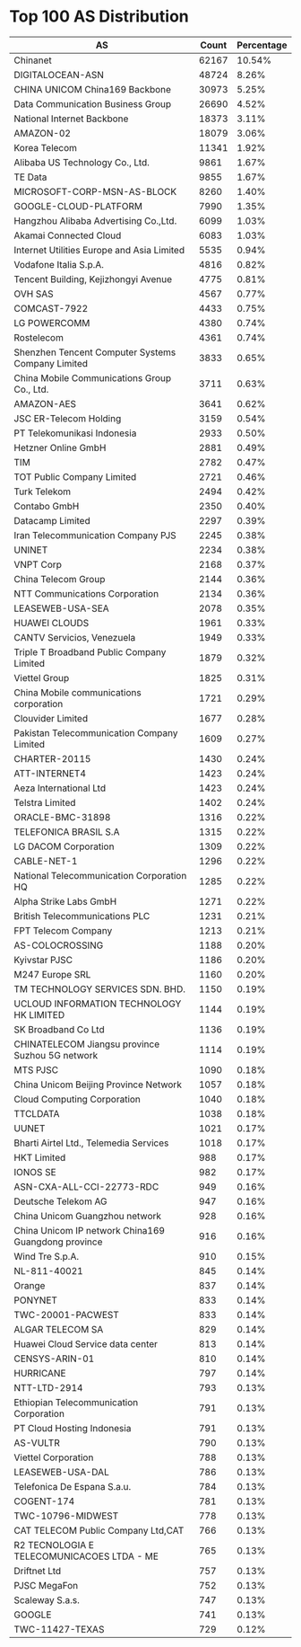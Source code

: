 # Top 100 AS Distribution
| AS | Count | Percentage |
|----|----|----|
| Chinanet | 62167 | 10.54% |
| DIGITALOCEAN-ASN | 48724 | 8.26% |
| CHINA UNICOM China169 Backbone | 30973 | 5.25% |
| Data Communication Business Group | 26690 | 4.52% |
| National Internet Backbone | 18373 | 3.11% |
| AMAZON-02 | 18079 | 3.06% |
| Korea Telecom | 11341 | 1.92% |
| Alibaba US Technology Co., Ltd. | 9861 | 1.67% |
| TE Data | 9855 | 1.67% |
| MICROSOFT-CORP-MSN-AS-BLOCK | 8260 | 1.40% |
| GOOGLE-CLOUD-PLATFORM | 7990 | 1.35% |
| Hangzhou Alibaba Advertising Co.,Ltd. | 6099 | 1.03% |
| Akamai Connected Cloud | 6083 | 1.03% |
| Internet Utilities Europe and Asia Limited | 5535 | 0.94% |
| Vodafone Italia S.p.A. | 4816 | 0.82% |
| Tencent Building, Kejizhongyi Avenue | 4775 | 0.81% |
| OVH SAS | 4567 | 0.77% |
| COMCAST-7922 | 4433 | 0.75% |
| LG POWERCOMM | 4380 | 0.74% |
| Rostelecom | 4361 | 0.74% |
| Shenzhen Tencent Computer Systems Company Limited | 3833 | 0.65% |
| China Mobile Communications Group Co., Ltd. | 3711 | 0.63% |
| AMAZON-AES | 3641 | 0.62% |
| JSC ER-Telecom Holding | 3159 | 0.54% |
| PT Telekomunikasi Indonesia | 2933 | 0.50% |
| Hetzner Online GmbH | 2881 | 0.49% |
| TIM | 2782 | 0.47% |
| TOT Public Company Limited | 2721 | 0.46% |
| Turk Telekom | 2494 | 0.42% |
| Contabo GmbH | 2350 | 0.40% |
| Datacamp Limited | 2297 | 0.39% |
| Iran Telecommunication Company PJS | 2245 | 0.38% |
| UNINET | 2234 | 0.38% |
| VNPT Corp | 2168 | 0.37% |
| China Telecom Group | 2144 | 0.36% |
| NTT Communications Corporation | 2134 | 0.36% |
| LEASEWEB-USA-SEA | 2078 | 0.35% |
| HUAWEI CLOUDS | 1961 | 0.33% |
| CANTV Servicios, Venezuela | 1949 | 0.33% |
| Triple T Broadband Public Company Limited | 1879 | 0.32% |
| Viettel Group | 1825 | 0.31% |
| China Mobile communications corporation | 1721 | 0.29% |
| Clouvider Limited | 1677 | 0.28% |
| Pakistan Telecommunication Company Limited | 1609 | 0.27% |
| CHARTER-20115 | 1430 | 0.24% |
| ATT-INTERNET4 | 1423 | 0.24% |
| Aeza International Ltd | 1423 | 0.24% |
| Telstra Limited | 1402 | 0.24% |
| ORACLE-BMC-31898 | 1316 | 0.22% |
| TELEFONICA BRASIL S.A | 1315 | 0.22% |
| LG DACOM Corporation | 1309 | 0.22% |
| CABLE-NET-1 | 1296 | 0.22% |
| National Telecommunication Corporation HQ | 1285 | 0.22% |
| Alpha Strike Labs GmbH | 1271 | 0.22% |
| British Telecommunications PLC | 1231 | 0.21% |
| FPT Telecom Company | 1213 | 0.21% |
| AS-COLOCROSSING | 1188 | 0.20% |
| Kyivstar PJSC | 1186 | 0.20% |
| M247 Europe SRL | 1160 | 0.20% |
| TM TECHNOLOGY SERVICES SDN. BHD. | 1150 | 0.19% |
| UCLOUD INFORMATION TECHNOLOGY HK LIMITED | 1144 | 0.19% |
| SK Broadband Co Ltd | 1136 | 0.19% |
| CHINATELECOM Jiangsu province Suzhou 5G network | 1114 | 0.19% |
| MTS PJSC | 1090 | 0.18% |
| China Unicom Beijing Province Network | 1057 | 0.18% |
| Cloud Computing Corporation | 1040 | 0.18% |
| TTCLDATA | 1038 | 0.18% |
| UUNET | 1021 | 0.17% |
| Bharti Airtel Ltd., Telemedia Services | 1018 | 0.17% |
| HKT Limited | 988 | 0.17% |
| IONOS SE | 982 | 0.17% |
| ASN-CXA-ALL-CCI-22773-RDC | 949 | 0.16% |
| Deutsche Telekom AG | 947 | 0.16% |
| China Unicom Guangzhou network | 928 | 0.16% |
| China Unicom IP network China169 Guangdong province | 916 | 0.16% |
| Wind Tre S.p.A. | 910 | 0.15% |
| NL-811-40021 | 845 | 0.14% |
| Orange | 837 | 0.14% |
| PONYNET | 833 | 0.14% |
| TWC-20001-PACWEST | 833 | 0.14% |
| ALGAR TELECOM SA | 829 | 0.14% |
| Huawei Cloud Service data center | 813 | 0.14% |
| CENSYS-ARIN-01 | 810 | 0.14% |
| HURRICANE | 797 | 0.14% |
| NTT-LTD-2914 | 793 | 0.13% |
| Ethiopian Telecommunication Corporation | 791 | 0.13% |
| PT Cloud Hosting Indonesia | 791 | 0.13% |
| AS-VULTR | 790 | 0.13% |
| Viettel Corporation | 788 | 0.13% |
| LEASEWEB-USA-DAL | 786 | 0.13% |
| Telefonica De Espana S.a.u. | 784 | 0.13% |
| COGENT-174 | 781 | 0.13% |
| TWC-10796-MIDWEST | 778 | 0.13% |
| CAT TELECOM Public Company Ltd,CAT | 766 | 0.13% |
| R2 TECNOLOGIA E TELECOMUNICACOES LTDA - ME | 765 | 0.13% |
| Driftnet Ltd | 757 | 0.13% |
| PJSC MegaFon | 752 | 0.13% |
| Scaleway S.a.s. | 747 | 0.13% |
| GOOGLE | 741 | 0.13% |
| TWC-11427-TEXAS | 729 | 0.12% |
